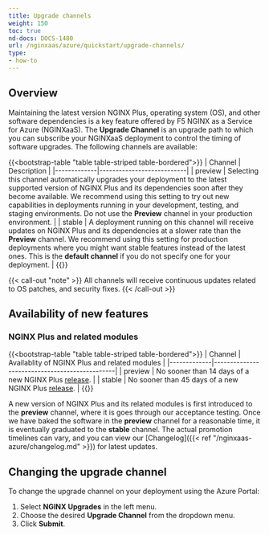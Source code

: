 ```yaml
---
title: Upgrade channels
weight: 150
toc: true
nd-docs: DOCS-1480
url: /nginxaas/azure/quickstart/upgrade-channels/
type:
- how-to
---
```


## Overview

Maintaining the latest version NGINX Plus, operating system (OS), and other software dependencies is a key feature offered by F5 NGINX as a Service for Azure (NGINXaaS). The **Upgrade Channel** is an upgrade path to which you can subscribe your NGINXaaS deployment to control the timing of software upgrades. The following channels are available:

{{<bootstrap-table "table table-striped table-bordered">}}
| Channel     | Description               |
|-------------|---------------------------|
| preview     | Selecting this channel automatically upgrades your deployment to the latest supported version of NGINX Plus and its dependencies soon after they become available. We recommend using this setting to try out new capabilities in deployments running in your development, testing, and staging environments. Do not use the **Preview** channel in your production environment. |
| stable      | A deployment running on this channel will receive updates on NGINX Plus and its dependencies at a slower rate than the **Preview** channel. We recommend using this setting for production deployments where you might want stable features instead of the latest ones. This is the **default channel** if you do not specify one for your deployment. |
{{</bootstrap-table>}}

{{< call-out "note" >}} All channels will receive continuous updates related to OS patches, and security fixes.
{{< /call-out >}}

## Availability of new features

### NGINX Plus and related modules

{{<bootstrap-table "table table-striped table-bordered">}}
| Channel     | Availablity of NGINX Plus and related modules |
|-------------|-----------------------------------------------|
| preview     | No sooner than 14 days of a new NGINX Plus [release](https://docs.nginx.com/nginx/releases/). |
| stable      | No sooner than 45 days of a new NGINX Plus [release](https://docs.nginx.com/nginx/releases/). |
{{</bootstrap-table>}}

A new version of NGINX Plus and its related modules is first introduced to the **preview** channel, where it is goes through our acceptance testing. Once we have baked the software in the **preview** channel for a reasonable time, it is eventually graduated to the **stable** channel. The actual promotion timelines can vary, and you can view our [Changelog]({{< ref "/nginxaas-azure/changelog.md" >}}) for latest updates.

## Changing the upgrade channel

To change the upgrade channel on your deployment using the Azure Portal:

1. Select **NGINX Upgrades** in the left menu.
1. Choose the desired **Upgrade Channel** from the dropdown menu.
1. Click **Submit**.
